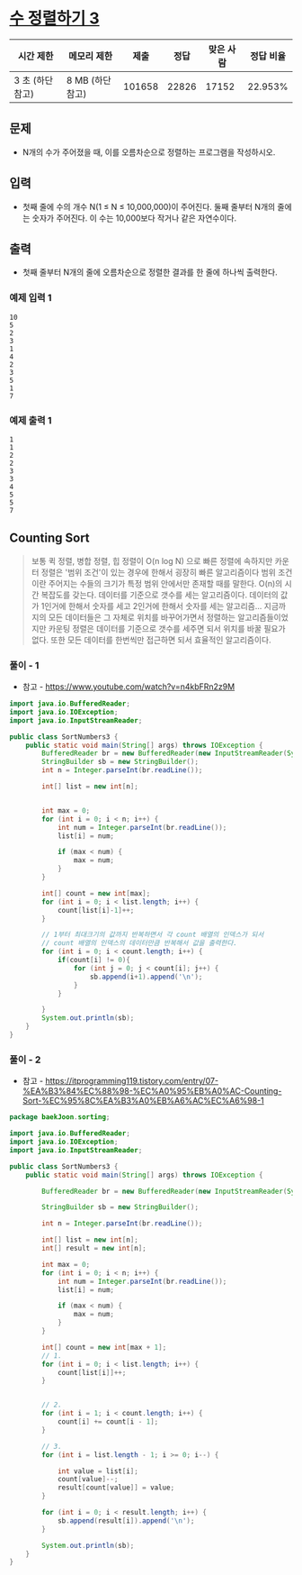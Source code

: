 # [수 정렬하기 3](https://www.acmicpc.net/problem/10989)
 
| 시간 제한 | 메모리 제한 | 제출 |	정답 | 맞은 사람 | 정답 비율|
| -------- | ---------- | ----- | -----| ----| ----|
| 3 초 (하단 참고) |	8 MB (하단 참고) |101658 | 22826 |17152 | 22.953% |

## 문제
* N개의 수가 주어졌을 때, 이를 오름차순으로 정렬하는 프로그램을 작성하시오.

## 입력
* 첫째 줄에 수의 개수 N(1 ≤ N ≤ 10,000,000)이 주어진다. 둘째 줄부터 N개의 줄에는 숫자가 주어진다. 이 수는 10,000보다 작거나 같은 자연수이다.

## 출력
* 첫째 줄부터 N개의 줄에 오름차순으로 정렬한 결과를 한 줄에 하나씩 출력한다.

### 예제 입력 1 
```text
10
5
2
3
1
4
2
3
5
1
7
```
### 예제 출력 1
```text
1
1
2
2
3
3
4
5
5
7
```

## Counting Sort
> 보통 퀵 정렬, 병합 정렬, 힙 정렬이 O(n log N) 으로 빠른 정렬에 속하지만
 카운터 정렬은 '범위 조건'이 있는 경우에 한해서 굉장히 빠른 알고리즘이다
 범위 조건이란 주어지는 수들의 크기가 특정 범위 안에서만 존재할 때를 말한다.
 O(n)의 시간 복잡도를 갖는다.
 데이터를 기준으로 갯수를 세는 알고리즘이다.
 데이터의 값가 1인거에 한해서 숫자를 세고 2인거에 한해서 숫자를 세는 알고리즘...
 지금까지의 모든 데이터들은 그 자체로 위치를 바꾸어가면서 정렬하는 알고리즘들이었지만
 카운팅 정렬은 데이터를 기준으로 갯수를 세주면 되서 위치를 바꿀 필요가 없다.
 또한 모든 데이터를 한번씩만 접근하면 되서 효율적인 알고리즘이다.
### 풀이 - 1

* 참고 - https://www.youtube.com/watch?v=n4kbFRn2z9M
```java
import java.io.BufferedReader;
import java.io.IOException;
import java.io.InputStreamReader;

public class SortNumbers3 {
    public static void main(String[] args) throws IOException {
        BufferedReader br = new BufferedReader(new InputStreamReader(System.in));
        StringBuilder sb = new StringBuilder();
        int n = Integer.parseInt(br.readLine());

        int[] list = new int[n];


        int max = 0;
        for (int i = 0; i < n; i++) {
            int num = Integer.parseInt(br.readLine());
            list[i] = num;

            if (max < num) {
                max = num;
            }
        }

        int[] count = new int[max];
        for (int i = 0; i < list.length; i++) {
            count[list[i]-1]++;
        }

        // 1부터 최대크기의 값까지 반복하면서 각 count 배열의 인덱스가 되서
        // count 배열의 인덱스의 데이터만큼 반복해서 값을 출력한다.
        for (int i = 0; i < count.length; i++) {
            if(count[i] != 0){
                for (int j = 0; j < count[i]; j++) {
                    sb.append(i+1).append('\n');
                }
            }

        }
        System.out.println(sb);
    }
}
```

### 풀이 - 2
* 참고 - https://itprogramming119.tistory.com/entry/07-%EA%B3%84%EC%88%98-%EC%A0%95%EB%A0%AC-Counting-Sort-%EC%95%8C%EA%B3%A0%EB%A6%AC%EC%A6%98-1
```java
package baekJoon.sorting;

import java.io.BufferedReader;
import java.io.IOException;
import java.io.InputStreamReader;

public class SortNumbers3 {
    public static void main(String[] args) throws IOException {

        BufferedReader br = new BufferedReader(new InputStreamReader(System.in));

        StringBuilder sb = new StringBuilder();

        int n = Integer.parseInt(br.readLine());

        int[] list = new int[n];
        int[] result = new int[n];

        int max = 0;
        for (int i = 0; i < n; i++) {
            int num = Integer.parseInt(br.readLine());
            list[i] = num;

            if (max < num) {
                max = num;
            }
        }

        int[] count = new int[max + 1];
        // 1.
        for (int i = 0; i < list.length; i++) {
            count[list[i]]++;
        }


        // 2.
        for (int i = 1; i < count.length; i++) {
            count[i] += count[i - 1];
        }

        // 3.
        for (int i = list.length - 1; i >= 0; i--) {

            int value = list[i];
            count[value]--;
            result[count[value]] = value;
        }

        for (int i = 0; i < result.length; i++) {
            sb.append(result[i]).append('\n');
        }

        System.out.println(sb);
    }
}
```